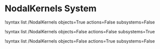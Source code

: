 <!-- MOOSE Documentation Stub: Remove this when content is added. -->


# NodalKernels System

!syntax list /NodalKernels objects=True actions=False subsystems=False

!syntax list /NodalKernels objects=False actions=False subsystems=True

!syntax list /NodalKernels objects=False actions=True subsystems=False

